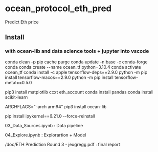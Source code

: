 # ocean_protocol_eth_pred

Predict Eth price 

## Install  

### with ocean-lib and data science tools + jupyter into vscode  

conda clean -p
pip cache purge
conda update -n base -c conda-forge conda
conda create --name ocean_tf python=3.10.4
conda activate ocean_tf
conda install -c apple tensorflow-deps==2.9.0
python -m pip install tensorflow-macos==2.9.0
python -m pip install tensorflow-metal==0.5.0


pip3 install matplotlib ccxt eth_account
conda install pandas
conda install scikit-learn

ARCHFLAGS="-arch arm64" pip3 install ocean-lib

pip install ipykernel==6.21.0 --force-reinstall



03_Data_Sources.ipynb : Data pipeline

04_Explore.ipynb : Explorartion + Model

/doc/ETH Prediction Round 3 - jeugregg.pdf : final report
